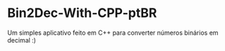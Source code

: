 # Bin2Dec-With-CPP-ptBR
Um simples aplicativo feito em C++ para converter números binários em decimal :)
